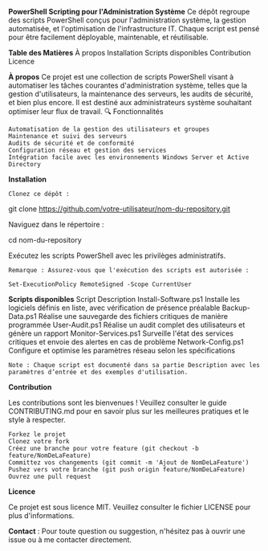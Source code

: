 **PowerShell Scripting pour l'Administration Système**
Ce dépôt regroupe des scripts PowerShell conçus pour l'administration système, la gestion automatisée, et l'optimisation de l'infrastructure IT. Chaque script est pensé pour être facilement déployable, maintenable, et réutilisable.

**Table des Matières**
    À propos
    Installation
    Scripts disponibles
    Contribution
    Licence

**À propos**
Ce projet est une collection de scripts PowerShell visant à automatiser les tâches courantes d'administration système, telles que la gestion d'utilisateurs, la maintenance des serveurs, les audits de sécurité, et bien plus encore. Il est destiné aux administrateurs système souhaitant optimiser leur flux de travail.
🔍 Fonctionnalités

    Automatisation de la gestion des utilisateurs et groupes
    Maintenance et suivi des serveurs
    Audits de sécurité et de conformité
    Configuration réseau et gestion des services
    Intégration facile avec les environnements Windows Server et Active Directory

**Installation**

    Clonez ce dépôt :

git clone https://github.com/votre-utilisateur/nom-du-repository.git

Naviguez dans le répertoire :

cd nom-du-repository

Exécutez les scripts PowerShell avec les privilèges administratifs.

    Remarque : Assurez-vous que l'exécution des scripts est autorisée :

    Set-ExecutionPolicy RemoteSigned -Scope CurrentUser

**Scripts disponibles**
Script	Description
Install-Software.ps1	Installe les logiciels définis en liste, avec vérification de présence préalable
Backup-Data.ps1	Réalise une sauvegarde des fichiers critiques de manière programmée
User-Audit.ps1	Réalise un audit complet des utilisateurs et génère un rapport
Monitor-Services.ps1	Surveille l'état des services critiques et envoie des alertes en cas de problème
Network-Config.ps1	Configure et optimise les paramètres réseau selon les spécifications

    Note : Chaque script est documenté dans sa partie Description avec les paramètres d’entrée et des exemples d'utilisation.

**Contribution**

Les contributions sont les bienvenues ! Veuillez consulter le guide CONTRIBUTING.md pour en savoir plus sur les meilleures pratiques et le style à respecter.

    Forkez le projet
    Clonez votre fork
    Créez une branche pour votre feature (git checkout -b feature/NomDeLaFeature)
    Committez vos changements (git commit -m 'Ajout de NomDeLaFeature')
    Pushez vers votre branche (git push origin feature/NomDeLaFeature)
    Ouvrez une pull request

**Licence**

Ce projet est sous licence MIT. Veuillez consulter le fichier LICENSE pour plus d'informations.

**Contact** : Pour toute question ou suggestion, n'hésitez pas à ouvrir une issue ou à me contacter directement.
